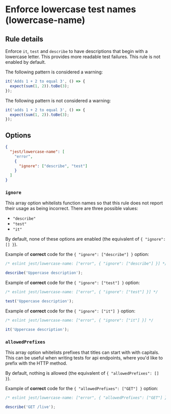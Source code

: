 # Enforce lowercase test names (lowercase-name)

## Rule details

Enforce `it`, `test` and `describe` to have descriptions that begin with a
lowercase letter. This provides more readable test failures. This rule is not
enabled by default.

The following pattern is considered a warning:

```js
it('Adds 1 + 2 to equal 3', () => {
  expect(sum(1, 2)).toBe(3);
});
```

The following pattern is not considered a warning:

```js
it('adds 1 + 2 to equal 3', () => {
  expect(sum(1, 2)).toBe(3);
});
```

## Options

```json
{
  "jest/lowercase-name": [
    "error",
    {
      "ignore": ["describe", "test"]
    }
  ]
}
```

### `ignore`

This array option whitelists function names so that this rule does not report
their usage as being incorrect. There are three possible values:

- `"describe"`
- `"test"`
- `"it"`

By default, none of these options are enabled (the equivalent of
`{ "ignore": [] }`).

Example of **correct** code for the `{ "ignore": ["describe"] }` option:

```js
/* eslint jest/lowercase-name: ["error", { "ignore": ["describe"] }] */

describe('Uppercase description');
```

Example of **correct** code for the `{ "ignore": ["test"] }` option:

```js
/* eslint jest/lowercase-name: ["error", { "ignore": ["test"] }] */

test('Uppercase description');
```

Example of **correct** code for the `{ "ignore": ["it"] }` option:

```js
/* eslint jest/lowercase-name: ["error", { "ignore": ["it"] }] */

it('Uppercase description');
```

### `allowedPrefixes`

This array option whitelists prefixes that titles can start with with capitals.
This can be useful when writing tests for api endpoints, where you'd like to
prefix with the HTTP method.

By default, nothing is allowed (the equivalent of `{ "allowedPrefixes": [] }`).

Example of **correct** code for the `{ "allowedPrefixes": ["GET"] }` option:

```js
/* eslint jest/lowercase-name: ["error", { "allowedPrefixes": ["GET"] }] */

describe('GET /live');
```
